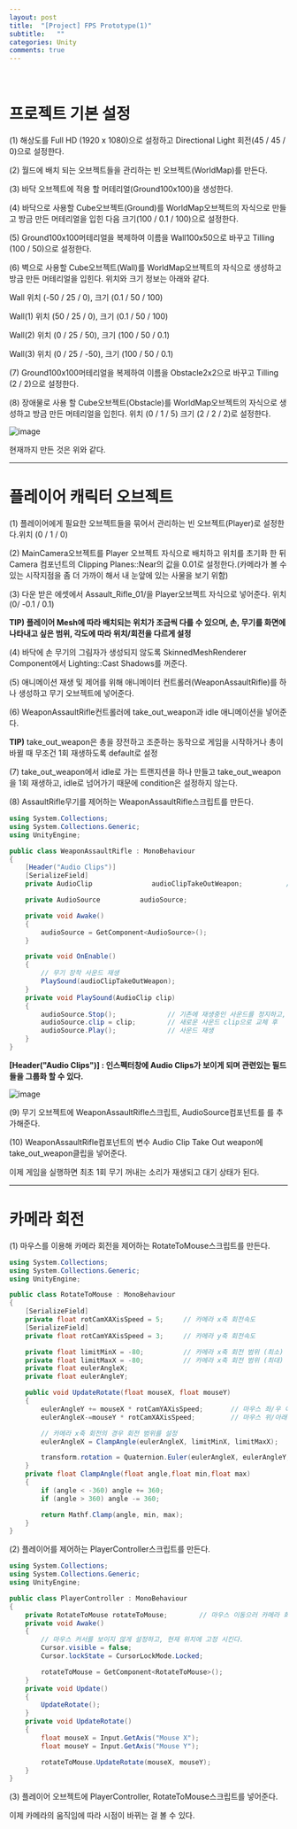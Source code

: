 ```yaml
---
layout: post
title:  "[Project] FPS Prototype(1)"
subtitle:   ""
categories: Unity
comments: true
---
```


<br>

# 프로젝트 기본 설정

(1) 해상도를 Full HD (1920 x 1080)으로 설정하고 Directional Light 회전(45 / 45 / 0)으로 설정한다.

(2) 월드에 배치 되는 오브젝트들을 관리하는 빈 오브젝트(WorldMap)를 만든다.

(3) 바닥 오브젝트에 적용 할 머테리얼(Ground100x100)을 생성한다.

(4) 바닥으로 사용할 Cube오브젝트(Ground)를 WorldMap오브젝트의 자식으로 만들고 방금 만든 머테리얼을 입힌 다음 크기(100 / 0.1 / 100)으로 설정한다.

(5) Ground100x100머테리얼을 복제하여 이름을 Wall100x50으로 바꾸고 Tilling (100 / 50)으로 설정한다.

(6) 벽으로 사용할 Cube오브젝트(Wall)를 WorldMap오브젝트의 자식으로 생성하고 방금 만든 머테리얼을 입힌다. 위치와 크기 정보는 아래와 같다.

Wall 위치 (-50 / 25 / 0), 크기 (0.1 / 50 / 100)

Wall(1) 위치 (50 / 25 / 0), 크기 (0.1 / 50 / 100)

Wall(2) 위치 (0 / 25 / 50), 크기 (100 / 50 / 0.1)

Wall(3) 위치 (0 / 25 / -50), 크기 (100 / 50 / 0.1)

(7) Ground100x100머테리얼을 복제하여 이름을 Obstacle2x2으로 바꾸고 Tilling (2 / 2)으로 설정한다.

(8) 장애물로 사용 할 Cube오브젝트(Obstacle)를 WorldMap오브젝트의 자식으로 생성하고 방금 만든 머테리얼을 입힌다. 위치 (0 / 1 / 5) 크기 (2 / 2 / 2)로 설정한다.

![image](https://user-images.githubusercontent.com/101051124/160748397-c09d3993-3016-4449-bcc3-fe8a92e8c748.png)

현재까지 만든 것은 위와 같다.

***

# 플레이어 캐릭터 오브젝트

(1) 플레이어에게 필요한 오브젝트들을 묶어서 관리하는 빈 오브젝트(Player)로 설정한다.위치 (0 / 1 / 0)

(2) MainCamera오브젝트를 Player 오브젝트 자식으로 배치하고 위치를 초기화 한 뒤 Camera 컴포넌트의 Clipping Planes::Near의 값을 0.01로 설정한다.(카메라가 볼 수 있는 시작지점을 좀 더 가까이 해서 내 눈앞에 있는 사물을 보기 위함)

(3) 다운 받은 에셋에서 Assault_Rifle_01/을 Player오브젝트 자식으로 넣어준다. 위치 (0/ -0.1 / 0.1)

**TIP) 플레이어 Mesh에 따라 배치되는 위치가 조금씩 다를 수 있으며, 손, 무기를 화면에 나타내고 싶은 범위, 각도에 따라 위치/회전을 다르게 설정**

(4) 바닥에 손 무기의 그림자가 생성되지 않도록 SkinnedMeshRenderer Component에서 Lighting::Cast Shadows를 꺼준다.

(5) 애니메이션 재생 및 제어를 위해 애니메이터 컨트롤러(WeaponAssaultRifle)를 하나 생성하고 무기 오브젝트에 넣어준다.

(6) WeaponAssaultRifle컨트롤러에 take_out_weapon과 idle 애니메이션을 넣어준다.

**TIP)** take_out_weapon은 총을 장전하고 조준하는 동작으로 게임을 시작하거나 총이 바뀔 때 무조건 1회 재생하도록 default로 설정

(7) take_out_weapon에서 idle로 가는 트랜지션을 하나 만들고 take_out_weapon을 1회 재생하고, idle로 넘어가기 때문에 condition은 설정하지 않는다.

(8)  AssaultRifle무기를 제어하는 WeaponAssaultRifle스크립트를 만든다.

```csharp
using System.Collections;
using System.Collections.Generic;
using UnityEngine;

public class WeaponAssaultRifle : MonoBehaviour
{
    [Header("Audio Clips")]
    [SerializeField]
    private AudioClip               audioClipTakeOutWeapon;           // 무기 장착 사운드

    private AudioSource          audioSource;                             // 사운드 재생 컴포넌트

    private void Awake()
    {
        audioSource = GetComponent<AudioSource>();
    }

    private void OnEnable()
    {
        // 무기 장착 사운드 재생
        PlaySound(audioClipTakeOutWeapon);
    }
    private void PlaySound(AudioClip clip)
    {
        audioSource.Stop();             // 기존에 재생중인 사운드를 정지하고,
        audioSource.clip = clip;        // 새로운 사운드 clip으로 교체 후
        audioSource.Play();             // 사운드 재생
    }
}
```

**[Header("Audio Clips")] : 인스펙터창에 Audio Clips가 보이게 되며 관련있는 필드들을 그룹화 할 수 있다.**

![image](https://user-images.githubusercontent.com/101051124/160753853-8a394413-d935-440c-a910-3528258a2051.png)

(9) 무기 오브젝트에 WeaponAssaultRifle스크립트, AudioSource컴포넌트를 를 추가해준다.

(10) WeaponAssaultRifle컴포넌트의 변수 Audio Clip Take Out weapon에 take_out_weapon클립을 넣어준다.

이제 게임을 실행하면 최초 1회 무기 꺼내는 소리가 재생되고 대기 상태가 된다.

***

# 카메라 회전

(1) 마우스를 이용해 카메라 회전을 제어하는 RotateToMouse스크립트를 만든다.

```cs
using System.Collections;
using System.Collections.Generic;
using UnityEngine;

public class RotateToMouse : MonoBehaviour
{
    [SerializeField]
    private float rotCamXAXisSpeed = 5;     // 카메라 x축 회전속도
    [SerializeField]
    private float rotCamYAXisSpeed = 3;     // 카메라 y축 회전속도

    private float limitMinX = -80;          // 카메라 x축 회전 범위 (최소)
    private float limitMaxX = -80;          // 카메라 x축 회전 범위 (최대)
    private float eulerAngleX;
    private float eulerAngleY;

    public void UpdateRotate(float mouseX, float mouseY)
    {
        eulerAngleY += mouseX * rotCamYAXisSpeed;       // 마우스 좌/우 이동으로 카메라 y축 회전
        eulerAngleX-=mouseY * rotCamXAXisSpeed;         // 마우스 위/아래 이동으로 카메라 x축 회전

        // 카메라 x축 회전의 경우 회전 범위를 설정
        eulerAngleX = ClampAngle(eulerAngleX, limitMinX, limitMaxX);

        transform.rotation = Quaternion.Euler(eulerAngleX, eulerAngleY, 0);
    }
    private float ClampAngle(float angle,float min,float max)
    {
        if (angle < -360) angle += 360;
        if (angle > 360) angle -= 360;

        return Mathf.Clamp(angle, min, max);
    }
}
```

(2) 플레이어를 제어하는 PlayerController스크립트를 만든다.

```cs
using System.Collections;
using System.Collections.Generic;
using UnityEngine;

public class PlayerController : MonoBehaviour
{
    private RotateToMouse rotateToMouse;        // 마우스 이동으러 카메라 회전
    private void Awake()
    {
        // 마우스 커서를 보이지 않게 설정하고, 현재 위치에 고정 시킨다.
        Cursor.visible = false;
        Cursor.lockState = CursorLockMode.Locked;

        rotateToMouse = GetComponent<RotateToMouse>();
    }
    private void Update()
    {
        UpdateRotate();
    }
    private void UpdateRotate()
    {
        float mouseX = Input.GetAxis("Mouse X");
        float mouseY = Input.GetAxis("Mouse Y");

        rotateToMouse.UpdateRotate(mouseX, mouseY);
    }
}
```

(3) 플레이어 오브젝트에 PlayerController, RotateToMouse스크립트를 넣어준다.

이제 카메라의 움직임에 따라 시점이 바뀌는 걸 볼 수 있다.